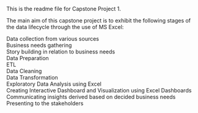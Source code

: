 This is the readme file for Capstone Project 1.

The main aim of this capstone project is to exhibit the following stages of the data lifecycle through the use of MS Excel:

Data collection from various sources
<br>
Business needs gathering
<br>
Story building in relation to business needs
<br>
Data Preparation
<br>
  ETL
<br>
  Data Cleaning
<br>
  Data Transformation
<br>
Exploratory Data Analysis using Excel
<br>
Creating Interactive Dashboard and Visualization using Excel Dashboards
<br>
Communicating insights derived based on decided business needs
<br>
Presenting to the stakeholders
